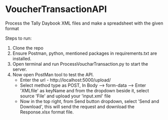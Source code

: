 # VoucherTransactionAPI
Process the Tally Daybook XML files and make a spreadsheet with the given format


Steps to run: 

1. Clone the repo
2. Ensure Postman, python, mentioned packages in requirements.txt are installed.
3. Open terminal and run ProcessVoucharTransaction.py to start the server.
4. Now open PostMan tool to test the API.
	- Enter the url - http://localhost:5000/upload/ 
	- Select method type as POST, In Body --> form-data --> Enter 'XMLfile' as keyName and from the dropdown beside it, select source 'File' and upload your 'input.xml' file
	- Now in the top right, from Send button dropdown, select 'Send and Download', this will send the request and download the Response.xlsx format file.
